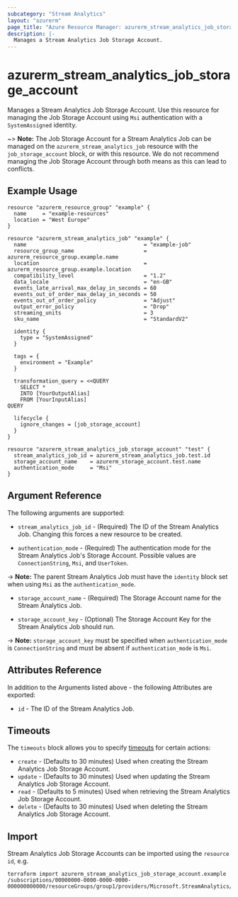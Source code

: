 ```yaml
---
subcategory: "Stream Analytics"
layout: "azurerm"
page_title: "Azure Resource Manager: azurerm_stream_analytics_job_storage_account"
description: |-
  Manages a Stream Analytics Job Storage Account.
---
```


# azurerm_stream_analytics_job_storage_account

Manages a Stream Analytics Job Storage Account. Use this resource for managing the Job Storage Account using `Msi` authentication with a `SystemAssigned` identity.

~> **Note:** The Job Storage Account for a Stream Analytics Job can be managed on the `azurerm_stream_analytics_job` resource with the `job_storage_account` block, or with this resource. We do not recommend managing the Job Storage Account through both means as this can lead to conflicts.

## Example Usage

```hcl
resource "azurerm_resource_group" "example" {
  name     = "example-resources"
  location = "West Europe"
}

resource "azurerm_stream_analytics_job" "example" {
  name                                     = "example-job"
  resource_group_name                      = azurerm_resource_group.example.name
  location                                 = azurerm_resource_group.example.location
  compatibility_level                      = "1.2"
  data_locale                              = "en-GB"
  events_late_arrival_max_delay_in_seconds = 60
  events_out_of_order_max_delay_in_seconds = 50
  events_out_of_order_policy               = "Adjust"
  output_error_policy                      = "Drop"
  streaming_units                          = 3
  sku_name                                 = "StandardV2"
  
  identity {
    type = "SystemAssigned"
  }

  tags = {
    environment = "Example"
  }

  transformation_query = <<QUERY
    SELECT *
    INTO [YourOutputAlias]
    FROM [YourInputAlias]
QUERY
  
  lifecycle {
    ignore_changes = [job_storage_account]
  }
}

resource "azurerm_stream_analytics_job_storage_account" "test" {
  stream_analytics_job_id = azurerm_stream_analytics_job.test.id
  storage_account_name    = azurerm_storage_account.test.name
  authentication_mode     = "Msi"
}
```

## Argument Reference

The following arguments are supported:

* `stream_analytics_job_id` - (Required) The ID of the Stream Analytics Job. Changing this forces a new resource to be created.

* `authentication_mode` - (Required) The authentication mode for the Stream Analytics Job's Storage Account. Possible values are `ConnectionString`, `Msi`, and `UserToken`.

-> **Note:** The parent Stream Analytics Job must have the `identity` block set when using `Msi` as the `authentication_mode`.

* `storage_account_name` - (Required) The Storage Account name for the Stream Analytics Job.

* `storage_account_key` - (Optional) The Storage Account Key for the Stream Analytics Job should run.

-> **Note:** `storage_account_key` must be specified when `authentication_mode` is `ConnectionString` and must be absent if `authentication_mode` is `Msi`.

## Attributes Reference

In addition to the Arguments listed above - the following Attributes are exported:

* `id` - The ID of the Stream Analytics Job.

## Timeouts

The `timeouts` block allows you to specify [timeouts](https://www.terraform.io/language/resources/syntax#operation-timeouts) for certain actions:

* `create` - (Defaults to 30 minutes) Used when creating the Stream Analytics Job Storage Account.
* `update` - (Defaults to 30 minutes) Used when updating the Stream Analytics Job Storage Account.
* `read` - (Defaults to 5 minutes) Used when retrieving the Stream Analytics Job Storage Account.
* `delete` - (Defaults to 30 minutes) Used when deleting the Stream Analytics Job Storage Account.

## Import

Stream Analytics Job Storage Accounts can be imported using the `resource id`, e.g.

```shell
terraform import azurerm_stream_analytics_job_storage_account.example /subscriptions/00000000-0000-0000-0000-000000000000/resourceGroups/group1/providers/Microsoft.StreamAnalytics/streamingJobs/job1
```
